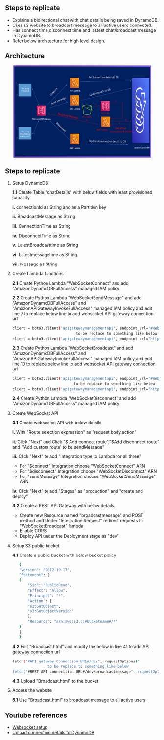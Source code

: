 ## Steps to replicate

* Explains a bidirectional chat with chat details being saved in DynamoDB.
* Uses s3 website to broadcast message to all active users connected.
* Has connect time,disconnect time and lastest chat/broadcast message in DynamoDB.
* Refer below architecture for high level design.

## Architecture
<p align="center">
  <img src="Slide.png" width="450" height="300" title="Architecture"> 
</p>

## Steps to replicate
  
  1. Setup DynamoDB
  
     **1.1** Create Table "chatDetails" with below fields with least provisioned capacity
     
	    **i.** connectionId as String and as a Partition key
		
	    **ii.** BroadcastMessage as String
		
	    **iii.** ConnectionTime as String
		
	    **iv.** DisconnectTime as String

	    **v.** LatestBroadcasttime as String

	    **vi.** Latestmessagetime as String

	    **vii.** Message as String		
		
  2. Create Lambda functions
  
      **2.1** Create Python Lambda "WebSocketConnect" and add "AmazonDynamoDBFullAccess" managed IAM policy 
      
      **2.2** Create Python Lambda "WebSocketSendMessage" and add "AmazonDynamoDBFullAccess" and "AmazonAPIGatewayInvokeFullAccess" managed IAM policy and edit line 7 to replace below line to add websocket API gateway connection url
      	
		```bash
		client = boto3.client('apigatewaymanagementapi', endpoint_url="#Websocket_API_gateway_connection_URL#/production")
									 to be replace to something like below
		client = boto3.client('apigatewaymanagementapi', endpoint_url="https://3kzyms47sk.execute-api.us-east-1.amazonaws.com/production")
		```

      **2.3** Create Python Lambda "WebSocketBroadcast" and add "AmazonDynamoDBFullAccess" and "AmazonAPIGatewayInvokeFullAccess" managed IAM policy and edit line 10 to replace below line to add websocket API gateway connection url
      
		```bash
		client = boto3.client('apigatewaymanagementapi', endpoint_url="#Websocket_API_gateway_connection_URL#/production")
									to be replace to something like below
		client = boto3.client('apigatewaymanagementapi', endpoint_url="https://3kzyms47sk.execute-api.us-east-1.amazonaws.com/production")
		```
				
      **2.4** Create Python Lambda "WebSocketDisconnect" and add "AmazonDynamoDBFullAccess" managed IAM policy

  3. Create WebSocket API
  
       **3.1** Create websocket API with below details
       
		**i.** With "Route selection expression" as "request.body.action"
		
		**ii.** Click "Next" and Click "$ Add connect route","$Add disconnect route" and "'Add custom route' to be sendMessage"
		
		**iii.** Click "Next" to add "Integration type to Lambda for all three"
		
		* For "$connect" Integration choose "WebSocketConnect" ARN
		* For "$disconnect" Integration choose "WebSocketDisconnect" ARN
		* For "sendMessage" Integration choose "WebSocketSendMessage" ARN
		
		**iv.** Click "Next" to add "Stages" as "production" and "create and deploy"
		
       **3.2** Create a REST API Gateway with below details.
       
	    * Create new Resource named "broadcastmessage" and POST method and Under "Integration Request" redirect requests to "WebSocketBroadcast" lambda 
		* Enable CORS
		* Deploy API under the Deployment stage as "dev"
		
  4. Setup S3 public bucket

       **4.1** Create a public bucket with below bucket policy
	 ```bash
		{
	    "Version": "2012-10-17",
	    "Statement": [
		{
		    "Sid": "PublicRead",
		    "Effect": "Allow",
		    "Principal": "*",
		    "Action": [
			"s3:GetObject",
			"s3:GetObjectVersion"
		    ],
		    "Resource": "arn:aws:s3:::#bucketname#/*"
		}
	    ]
		}
	  ```
	
       **4.2**  Edit "Broadcast.html" and modify the below in line 41 to add API gateway connection url   
        ```bash
		fetch("#API_gateway_Connection_URL#/dev", requestOptions)"
						to be replace to something like below	
		fetch("#REST API connecttion URL#/dev/broadcastmessage", requestOptions)
		```
		
       **4.3**  Upload "Broadcast.html" to the bucket
   
  5. Access the website

      **5.1**  Use "Broadcast.html" to broadcast message to all active users
      

## Youtube references

<!-- YOUTUBE:START -->
- [Websocket setup](https://www.youtube.com/watch?v=FIrzkt7kH80&t=37s)
- [Upload connection details to DynamoDB](https://www.youtube.com/watch?v=n5XFPLo4Bbw&t=2692s)
<!-- YOUTUBE:END -->


<!-- 1. item1
1. item2
    1. subitem1
    2. subitem2 -->

